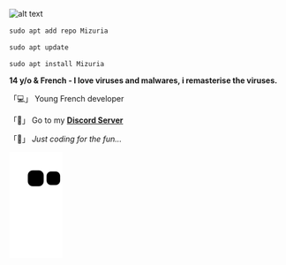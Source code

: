 ![alt text](https://github.com/AdemoYT/AdemoYT/blob/main/Sans%20titre.jpg?raw=true)

```
sudo apt add repo Mizuria
```

```
sudo apt update
```

```
sudo apt install Mizuria
```

**14 y/o & French - I love viruses and malwares, i remasterise the viruses.**

「💻」 Young French developer

「🔰」 Go to my **[Discord Server](https://discord.gg/9mrU6Jc3TJ)**

「🎈」 *Just coding for the fun...*

![alt text](https://github.com/rafaballerini/rafaballerini/raw/output/github-contribution-grid-snake.svg)
